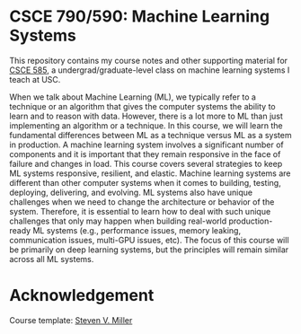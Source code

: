 CSCE 790/590: Machine Learning Systems
==================================================

This repository contains my course notes and other supporting material for [CSCE 585](https://pooyanjamshidi.github.io/mls/), a undergrad/graduate-level class on machine learning systems I teach at USC.

When we talk about Machine Learning (ML), we typically refer to a technique or an algorithm that gives the computer systems the ability to learn and to reason with data. However, there is a lot more to ML than just implementing an algorithm or a technique. In this course, we will learn the fundamental differences between ML as a technique versus ML as a system in production. A machine learning system involves a significant number of components and it is important that they remain responsive in the face of failure and changes in load. This course covers several strategies to keep ML systems responsive, resilient, and elastic. Machine learning systems are different than other computer systems when it comes to building, testing, deploying, delivering, and evolving. ML systems also have unique challenges when we need to change the architecture or behavior of the system. Therefore, it is essential to learn how to deal with such unique challenges that only may happen when building real-world production-ready ML systems (e.g., performance issues, memory leaking, communication issues, multi-GPU issues, etc). The focus of this course will be primarily on deep learning systems, but the principles will remain similar across all ML systems. 


Acknowledgement
===================================================
Course template: [Steven V. Miller](https://github.com/svmiller/course-website)